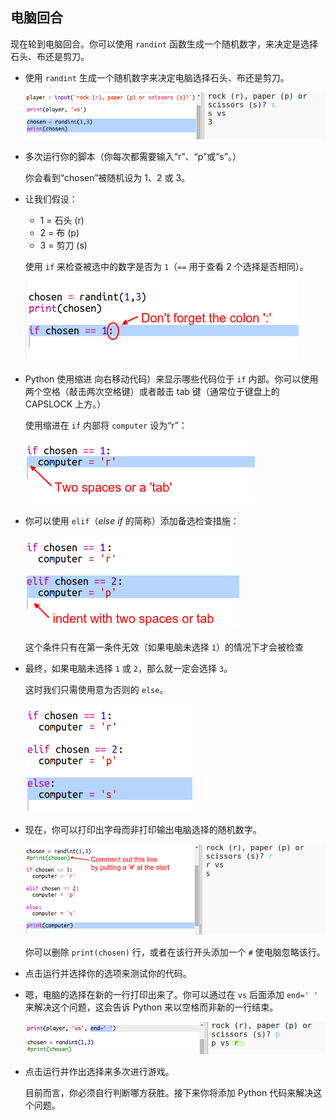 ## 电脑回合

现在轮到电脑回合。你可以使用 `randint` 函数生成一个随机数字，来决定是选择石头、布还是剪刀。 

  


+ 使用 `randint` 生成一个随机数字来决定电脑选择石头、布还是剪刀。 

  ![screenshot](images/rps-randint.png)
  
+ 多次运行你的脚本（你每次都需要输入“r”、“p”或“s”。）
  
  你会看到“chosen”被随机设为 1、2 或 3。 
  
+ 让我们假设：
  
  + 1 = 石头 (r)
  + 2 = 布 (p)
  + 3 = 剪刀 (s)

  使用 `if` 来检查被选中的数字是否为 `1`（`==` 用于查看 2 个选择是否相同）。 
  
  ![screenshot](images/rps-if-1.png)
  
+ Python 使用缩进 向右移动代码）来显示哪些代码位于 `if` 内部。你可以使用两个空格（敲击两次空格键）或者敲击 tab 键（通常位于键盘上的 CAPSLOCK 上方。）

  使用缩进在 `if` 内部将 `computer` 设为“r”：
  
  ![screenshot](images/rps-indent.png)
  
+ 你可以使用 `elif`（​_else if_ 的简称）添加备选检查措施：

  ![screenshot](images/rps-elif-2.png)

  这个条件只有在第一条件无效（如果电脑未选择 `1`）的情况下才会被检查
  
+ 最终，如果电脑未选择 `1` 或 `2`，那么就一定会选择 `3`。 

  这时我们只需使用意为否则的 `else`。 
  
  ![screenshot](images/rps-else-3.png)
  
+ 现在，你可以打印出字母而非打印输出电脑选择的随机数字。 

   ![screenshot](images/rps-print-computer.png)
   
   你可以删除 `print(chosen)` 行，或者在该行开头添加一个 `#` 使电脑忽略该行。
      
+ 点击运行并选择你的选项来测试你的代码。 

+ 嗯，电脑的选择在新的一行打印出来了。你可以通过在 `vs` 后面添加 `end=' '` 来解决这个问题，这会告诉 Python 来以空格而非新的一行结束。 

   ![screenshot](images/rps-same-line.png)
      
+ 点击运行并作出选择来多次进行游戏。

  目前而言，你必须自行判断哪方获胜。接下来你将添加 Python 代码来解决这个问题。   
  



